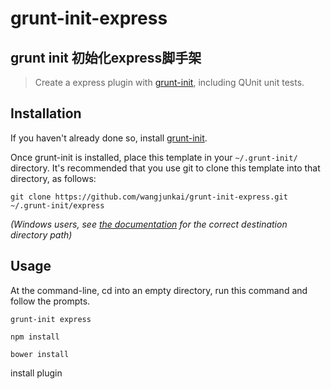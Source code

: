 # grunt-init-express
## grunt init 初始化express脚手架

> Create a express plugin with [grunt-init][], including QUnit unit tests.

[grunt-init]: http://gruntjs.com/project-scaffolding

## Installation
If you haven't already done so, install [grunt-init][].

Once grunt-init is installed, place this template in your `~/.grunt-init/` directory. It's recommended that you use git to clone this template into that directory, as follows:

```
git clone https://github.com/wangjunkai/grunt-init-express.git ~/.grunt-init/express
```

_(Windows users, see [the documentation][grunt-init] for the correct destination directory path)_

## Usage

At the command-line, cd into an empty directory, run this command and follow the prompts.

```
grunt-init express
```
```
npm install
```
```
bower install
```
install plugin
